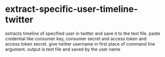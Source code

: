 # extract-specific-user-timeline-twitter
extracts timeline of specified user in twitter and save it to the text file. 
paste credential like consumer key, consumer secret and access token and access token secret.
give twitter username in first place of command line argument.
output is text file and saved by the user name
